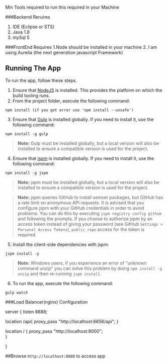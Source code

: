 Min Tools required to run this required in your Machine


###Backend Reruires
1. IDE (Eclipse or STS)
2. Java 1.8
3. mySql 5


###FrontEnd Requires
1.Node should be installed in your machine
2. I am using Aurelia (the next generation javascript Framework)


## Running The App

To run the app, follow these steps.

1. Ensure that [NodeJS](http://nodejs.org/) is installed. This provides the platform on which the build tooling runs.
2. From the project folder, execute the following command:

  ```shell
  npm install (if you got error use 'npm install --unsafe')
  ```
3. Ensure that [Gulp](http://gulpjs.com/) is installed globally. If you need to install it, use the following command:

  ```shell
  npm install -g gulp
  ```
  > **Note:** Gulp must be installed globally, but a local version will also be installed to ensure a compatible version is used for the project.
4. Ensure that [jspm](http://jspm.io/) is installed globally. If you need to install it, use the following command:

  ```shell
  npm install -g jspm
  ```
  > **Note:** jspm must be installed globally, but a local version will also be installed to ensure a compatible version is used for the project.

  > **Note:** jspm queries GitHub to install semver packages, but GitHub has a rate limit on anonymous API requests. It is advised that you configure jspm with your GitHub credentials in order to avoid problems. You can do this by executing `jspm registry config github` and following the prompts. If you choose to authorize jspm by an access token instead of giving your password (see GitHub `Settings > Personal Access Tokens`), `public_repo` access for the token is required.
5. Install the client-side dependencies with jspm:

  ```shell
  jspm install -y
  ```
  >**Note:** Windows users, if you experience an error of "unknown command unzip" you can solve this problem by doing `npm install -g unzip` and then re-running `jspm install`.
6. To run the app, execute the following command:

  ```shell
  gulp watch
  ```

###Load Balancer(nginx) Configuration


server {
   listen       8888;

location /api{
 proxy_pass "http://localhost:6656/api";
}

location / {
proxy_pass "http://localhost:9000";    
}

}

##Browse `http://localhost:8888` to access app
